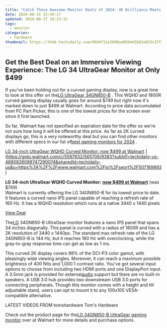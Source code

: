 ```yaml
---
title: "Catch These Awesome Monitor Deals of 2024: 4K Brilliance Meets Gamers’ Needs"
date: 2024-08-15 15:49:17
updated: 2024-08-17 10:13:15
tags:
  - monitor
categories:
  - hardware
thumbnail: https://thmb.techidaily.com/0994f11e3b98aa050445b83a923c27f3f286a1f5302c7ff78d5008912b4d02f9.jpg
---
```


## Get the Best Deal on an Immersive Viewing Experience: The LG 34 UltraGear Monitor at Only $499

If you've been holding out for a curved gaming display, now is a great time to look at this offer on the[LG UltraGear 34GN850-B](https://goto.walmart.com/c/5597632/565706/9383?subId1=techidaily-us-1225800387363550634&sharedId=techidaily-us&u=https%3A%2F%2Fwww.walmart.com%2Fip%2Fseort%2F507169893) . This WQHD and 1800R curved gaming display usually goes for around $749 but right now it's marked down to just $499 at Walmart. According to price data accumulated from PC Part Picker, this is one of the lowest prices for the screen ever since it first launched.

 So far, Walmart has not specified an expiration date for the offer so we're not sure how long it will be offered at this price. As far as 2K curved displays go, this is a very noteworthy deal but you can find other monitors with different specs in our list of[best gaming monitors for 2024](https://tools.techidaily.com) .

[LG 34-inch UltraGear WQHD Curved Monitor: now $499 at Walmart](https://cdn.mos.cms.futurecdn.net/AFeHS9cCn2hrSRfhG47a46-200-100.jpg "LG 34-inch UltraGear WQHD Curved Monitor: now $499 at Walmart") ](https://goto.walmart.com/c/5597632/565706/9383?subId1=techidaily-us-4680826088747290074&sharedId=techidaily-us&u=https%3A%2F%2Fwww.walmart.com%2Fip%2Fseort%2F507169893)

**LG 34-inch UltraGear WQHD Curved Monitor:** [**now $499 at Walmart**](https://goto.walmart.com/c/5597632/565706/9383?subId1=techidaily-us-1245930175967706523&sharedId=techidaily-us&u=https%3A%2F%2Fwww.walmart.com%2Fip%2Fseort%2F507169893) (was $749)  
 Walmart is currently offering the LG 34GN850-B for its lowest price to date. It features a curved nano IPS panel capable of reaching a refresh rate of 160 Hz. It has a WQHD resolution which runs at a native 3440 x 1440 pixels

[View Deal](https://goto.walmart.com/c/5597632/565706/9383?subId1=techidaily-us-4680826088747290074&sharedId=techidaily-us&u=https%3A%2F%2Fwww.walmart.com%2Fip%2Fseort%2F507169893)

 The[LG](https://tools.techidaily.com) 34GN850-B UltraGear monitor features a nano IPS panel that spans 34 inches diagonally. This panel is curved with a radius of 1800R and has a 2K resolution of 3440 x 1440px. The standard max refresh rate of the LG 34GN850-B is 144 Hz, but it reaches 160 Hz with overclocking, while the gray-to-gray response time can get as low as 1 ms.

 This curved 2K display covers 98% of the DCI-P3 color gamut, with pleasingly wide viewing angles. Moreover, it can reach a maximum possible brightness of 400 Nits and 1,000:1 contrast ratio. You've got several input options to choose from including two HDMI ports and one DisplayPort input. A 3.5mm jack is provided for external[audio](https://tools.techidaily.com) support but there are no built-in speakers. A USB 3.0 hub provides two downstream USB 3.0 ports for connecting peripherals. Though this monitor comes with a height and tilt adjustable stand, users can opt to mount it to any 100x100 VESA-compatible alternative.

 LATEST VIDEOS FROM tomshardware Tom's Hardware

 Check out the product page for the[LG 34GN850-B UltraGear gaming monitor](https://goto.walmart.com/c/5597632/565706/9383?subId1=techidaily-us-8708533833740084855&sharedId=techidaily-us&u=https%3A%2F%2Fwww.walmart.com%2Fip%2Fseort%2F507169893) over at Walmart for more details and purchase options.

<ins class="adsbygoogle"
     style="display:block"
     data-ad-format="autorelaxed"
     data-ad-client="ca-pub-7571918770474297"
     data-ad-slot="1223367746"></ins>



<ins class="adsbygoogle"
     style="display:block"
     data-ad-client="ca-pub-7571918770474297"
     data-ad-slot="8358498916"
     data-ad-format="auto"
     data-full-width-responsive="true"></ins>
